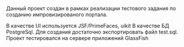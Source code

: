 <p>Данный проект создан в рамках реализации тестового задания по созданию импровизированого портала.</p>
В качестве UI используется JSF/PrimeFaces, uikit
В качестве БД PostgreSql. Для создания достаточно экспортировать файл test.sql.
Проект тестировался на сервере приложений GlassFish
